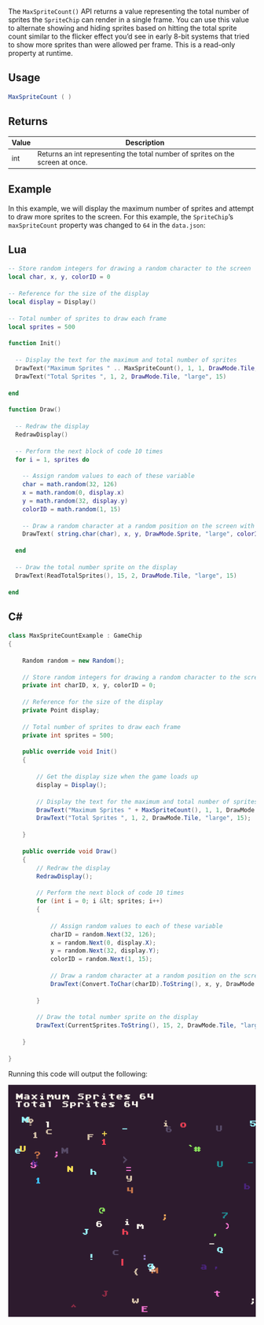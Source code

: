 The `MaxSpriteCount()` API returns a value representing the total number of sprites the `SpriteChip` can render in a single frame. You can use this value to alternate showing and hiding sprites based on hitting the total sprite count similar to the flicker effect you’d see in early 8-bit systems that tried to show more sprites than were allowed per frame. This is a read-only property at runtime.

## Usage

```csharp
MaxSpriteCount ( )
```

## Returns

| Value | Description                                                                     |
|-------|---------------------------------------------------------------------------------|
| int   | Returns an int representing the total number of sprites on the screen at once\. |

## Example

In this example, we will display the maximum number of sprites and attempt to draw more sprites to the screen. For this example, the `SpriteChip`’s `maxSpriteCount` property was changed to `64` in the `data.json`:



## Lua

```lua
-- Store random integers for drawing a random character to the screen
local char, x, y, colorID = 0

-- Reference for the size of the display
local display = Display()

-- Total number of sprites to draw each frame
local sprites = 500

function Init()

  -- Display the text for the maximum and total number of sprites
  DrawText("Maximum Sprites " .. MaxSpriteCount(), 1, 1, DrawMode.Tile, "large", 15)
  DrawText("Total Sprites ", 1, 2, DrawMode.Tile, "large", 15)

end

function Draw()

  -- Redraw the display
  RedrawDisplay()

  -- Perform the next block of code 10 times
  for i = 1, sprites do

    -- Assign random values to each of these variable
    char = math.random(32, 126)
    x = math.random(0, display.x)
    y = math.random(32, display.y)
    colorID = math.random(1, 15)

    -- Draw a random character at a random position on the screen with a random color
    DrawText( string.char(char), x, y, DrawMode.Sprite, "large", colorID)

  end

  -- Draw the total number sprite on the display
  DrawText(ReadTotalSprites(), 15, 2, DrawMode.Tile, "large", 15)

end
```



## C#

```csharp
class MaxSpriteCountExample : GameChip
{

    Random random = new Random();

    // Store random integers for drawing a random character to the screen
    private int charID, x, y, colorID = 0;

    // Reference for the size of the display
    private Point display;

    // Total number of sprites to draw each frame
    private int sprites = 500;

    public override void Init()
    {

        // Get the display size when the game loads up
        display = Display();

        // Display the text for the maximum and total number of sprites
        DrawText("Maximum Sprites " + MaxSpriteCount(), 1, 1, DrawMode.Tile, "large", 15);
        DrawText("Total Sprites ", 1, 2, DrawMode.Tile, "large", 15);

    }

    public override void Draw()
    { 
        // Redraw the display
        RedrawDisplay();

        // Perform the next block of code 10 times
        for (int i = 0; i &lt; sprites; i++)
        {
         
            // Assign random values to each of these variable
            charID = random.Next(32, 126);
            x = random.Next(0, display.X);
            y = random.Next(32, display.Y);
            colorID = random.Next(1, 15);

            // Draw a random character at a random position on the screen with a random color
            DrawText(Convert.ToChar(charID).ToString(), x, y, DrawMode.Sprite, "large", colorID);

        }

        // Draw the total number sprite on the display
        DrawText(CurrentSprites.ToString(), 15, 2, DrawMode.Tile, "large", 15);

    }

}
```



Running this code will output the following:

![image alt text](images/MaxSpriteCountOutput_image_0.png)


